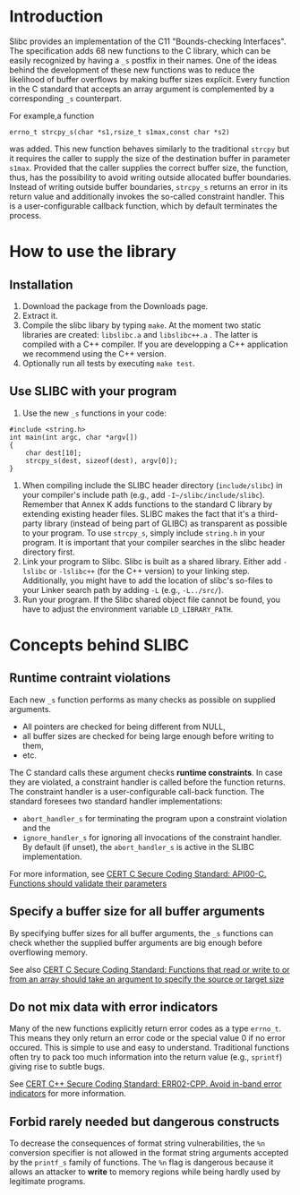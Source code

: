 # Introduction #
Slibc provides an implementation of the C11 "Bounds-checking Interfaces". The specification adds 68 new functions to the C library, which can be easily recognized by having a `_s` postfix in their names.
One of the ideas behind the development of these new functions was to reduce the likelihood of buffer overflows by making buffer sizes explicit. Every function in the C standard
that accepts an array argument is complemented by a corresponding `_s` counterpart.


For example,a function
```
errno_t strcpy_s(char *s1,rsize_t s1max,const char *s2)
```
was added. This new function
behaves similarly to the traditional `strcpy` but it requires the caller to supply the size of the destination buffer in parameter `s1max`. Provided that the caller supplies the correct buffer
size, the function, thus, has the possibility to avoid writing outside allocated buffer boundaries. Instead of writing outside buffer boundaries, `strcpy_s` returns an error in its return value and
additionally invokes the so-called constraint handler. This is a user-configurable callback function,
which by default terminates the process.


# How to use the library #
## Installation ##
  1. Download the package from the Downloads page.
  1. Extract it.
  1. Compile the slibc libary by typing `make`. At the moment two static libraries are created: `libslibc.a` and `libslibc++.a` . The latter is compiled with a C++ compiler. If you are developping a C++ application we recommend using the C++ version.
  1. Optionally run all tests by executing `make test`.

## Use SLIBC with your program ##

  1. Use the new `_s` functions in your code:
```
#include <string.h>
int main(int argc, char *argv[])
{
	char dest[10];	
	strcpy_s(dest, sizeof(dest), argv[0]);
}
```
  1. When compiling include the SLIBC header directory (`include/slibc`) in your compiler's include path (e.g., add `-I~/slibc/include/slibc`). Remember that Annex K adds functions to the standard C library by extending existing header files. SLIBC makes the fact that it's a third-party library (instead of being part of GLIBC) as transparent as possible to your program. To use `strcpy_s`, simply include `string.h` in your program. It is important that your compiler searches in the slibc header directory first.
  1. Link your program to Slibc. Slibc is built as a shared library. Either add `-lslibc` or `-lslibc++` (for the C++ version) to your linking step. Additionally, you might have to add the location of slibc's so-files to your  Linker search path by adding `-L` (e.g., `-L../src/`).
  1. Run your program. If the Slibc shared object file cannot be found, you have to adjust the environment variable `LD_LIBRARY_PATH`.


# Concepts behind SLIBC #

## Runtime contraint violations ##
Each new `_s` function performs as many checks as possible on supplied arguments.
  * All pointers are checked for being different from NULL,
  * all buffer sizes are checked for being large enough before writing to them,
  * etc.

The C standard calls these argument checks **runtime constraints**. In case they are violated, a constraint handler is called before the function returns. The constraint handler is a user-configurable call-back function. The standard foresees two standard handler implementations:
  * `abort_handler_s` for terminating the program upon a constraint violation and the
  * `ignore_handler_s` for ignoring all invocations of the constraint handler.
By default (if unset), the `abort_handler_s` is active in the SLIBC implementation.

For more information, see [CERT C Secure Coding Standard:  API00-C. Functions should validate their parameters](https://www.securecoding.cert.org/confluence/display/seccode/API00-C.+Functions+should+validate+their+parameters)

## Specify a buffer size for all buffer arguments ##
By specifying buffer sizes for all buffer arguments, the `_s` functions can check whether the supplied buffer arguments are big enough before overflowing memory.

See also [CERT C Secure Coding Standard:  Functions that read or write to or from an array should take an argument to specify the source or target size](https://www.securecoding.cert.org/confluence/display/seccode/API02-C.+Functions+that+read+or+write+to+or+from+an+array+should+take+an+argument+to+specify+the+source+or+target+size)

## Do not mix data with error indicators ##
Many of the new functions explicitly return error codes as a type `errno_t`. This means they only return an error code or the special value 0 if no error occured. This is simple to use and easy to understand. Traditional functions often try to pack too much information into the return value (e.g., `sprintf`) giving rise to subtle bugs.

See [CERT C++ Secure Coding Standard: ERR02-CPP. Avoid in-band error indicators](https://www.securecoding.cert.org/confluence/display/cplusplus/ERR02-CPP.+Avoid+in-band+error+indicators) for more information.

## Forbid rarely needed but dangerous constructs ##
To decrease the consequences of format string vulnerabilities, the `%n` conversion specifier is not allowed in the format string arguments accepted by the `printf_s` family of functions. The `%n` flag is dangerous because it allows an attacker to **write** to memory regions while being hardly used by legitimate programs.